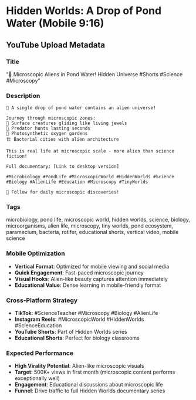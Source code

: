 # Hidden Worlds: A Drop of Pond Water (Mobile 9:16)

## YouTube Upload Metadata

### **Title**
"🔬 Microscopic Aliens in Pond Water! Hidden Universe #Shorts #Science #Microscopy"

### **Description**
```
🔬 A single drop of pond water contains an alien universe! 

Journey through microscopic zones:
🌅 Surface creatures gliding like living jewels
🦠 Predator hunts lasting seconds  
🌿 Photosynthetic oxygen gardens
🏗️ Bacterial cities with alien architecture

This is real life at microscopic scale - more alien than science fiction!

Full documentary: [Link to desktop version]

#Microbiology #PondLife #MicroscopicWorld #HiddenWorlds #Science #Biology #AlienLife #Education #Microscopy #TinyWorlds

🧬 Follow for daily microscopic discoveries!
```

### **Tags**
microbiology, pond life, microscopic world, hidden worlds, science, biology, microorganisms, alien life, microscopy, tiny worlds, pond ecosystem, paramecium, bacteria, rotifer, educational shorts, vertical video, mobile science

### **Mobile Optimization**
- **Vertical Format**: Optimized for mobile viewing and social media
- **Quick Engagement**: Fast-paced microscopic journey
- **Visual Hooks**: Alien-like beauty captures attention immediately
- **Educational Value**: Dense learning in mobile-friendly format

### **Cross-Platform Strategy**
- **TikTok**: #ScienceTeacher #Microscopy #Biology #AlienLife
- **Instagram Reels**: #MicroscopicWorld #HiddenWorlds #ScienceEducation
- **YouTube Shorts**: Part of Hidden Worlds series
- **Educational Shorts**: Perfect for biology classrooms

### **Expected Performance**
- **High Virality Potential**: Alien-like microscopic visuals
- **Target**: 500K+ views in first month (microscopic content performs exceptionally well)
- **Engagement**: Educational discussions about microscopic life
- **Funnel**: Drive traffic to full Hidden Worlds documentary series
